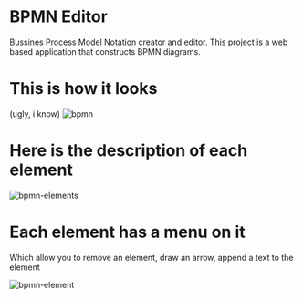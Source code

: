 # BPMN Editor
Bussines Process Model Notation creator and editor.
This project is a web based application that constructs BPMN diagrams.

# This is how it looks
(ugly, i know)
![bpmn](https://i.paste.pics/b92f74674e6adaf1fc12b102037b0424.png)

# Here is the description of each element
![bpmn-elements](https://i.paste.pics/90c227f5ac1dea9b6fdfbc79fc7848ef.png)

# Each element has a menu on it
Which allow you to remove an element, draw an arrow, append a text to the element

![bpmn-element](https://i.paste.pics/8fdc2f5270ac23905a19f70f5b012a85.png)
